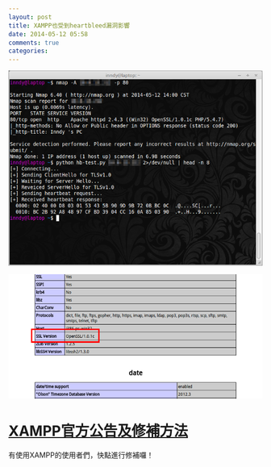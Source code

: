 ```yaml
---
layout: post
title: XAMPP也受到heartbleed漏洞影響
date: 2014-05-12 05:58
comments: true
categories:
---
```

<!--more-->
![XAMPP 受到 heartbleed 漏洞影響示意圖](images/2014-05-12-xampp-is-vulnerable-to-heartbleed--8660e879--PTlYyoyNSSz9Ji6rk5NT_%E8%9E%A2%E5%B9%95%E6%93%B7%E5%9C%96%E5%AD%98%E7%82%BA%202014-05-12%2014:01:17.png)

![phpinfo](images/2014-05-12-xampp-is-vulnerable-to-heartbleed--58780320--YpCPYggQYC4TreeCtPmz_phpinfo.png)

# [XAMPP官方公告及修補方法](https://www.apachefriends.org/blog/heartbleed-bug.html)

有使用XAMPP的使用者們，快點進行修補囉！
